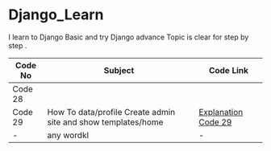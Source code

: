 # Django_Learn
I learn to Django Basic and try Django advance Topic is clear for step by step .

| Code No | Subject|Code Link |
| - | - | - |
| Code 28 |  |  |
| Code 29 | How To data/profile Create admin site and show templates/home |[Explanation Code 29](https://github.com/jahidhasanpiyesh/Django_Learn/tree/main/Code%2029) |
| - | any wordkl | - |  

